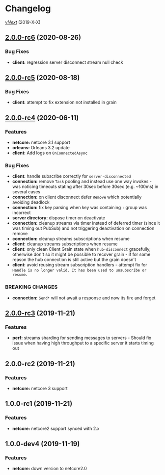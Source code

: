 # Changelog

[_vNext_](https://github.com/sketch7/SignalR.Orleans/compare/1.0.0...1.1.0) (2019-X-X)


## [2.0.0-rc6](https://github.com/sketch7/SignalR.Orleans/compare/2.0.0-rc5...2.0.0-rc6) (2020-08-26)

### Bug Fixes

- **client:** regression server disconnect stream null check

## [2.0.0-rc5](https://github.com/sketch7/SignalR.Orleans/compare/2.0.0-rc4...2.0.0-rc5) (2020-08-18)

### Bug Fixes

- **client:** attempt to fix extension not installed in grain

## [2.0.0-rc4](https://github.com/sketch7/SignalR.Orleans/compare/2.0.0-rc3...2.0.0-rc4) (2020-06-11)

### Features

- **netcore:** netcore 3.1 support
- **orleans:** Orleans 3.2 update
- **client:** Add logs on `OnConnectedAsync`

### Bug Fixes

- **client:** handle subscribe correctly for `server-disconnected`
- **connection:** remove `Task` pooling and instead use one way invokes - was noticing timeouts stating after 30sec before 30sec (e.g. ~100ms) in several cases
- **connection:** on client disconnect defer `Remove` which potentially avoiding deadlock
- **connection:** fix key parsing when key was containing `:` group was incorrect
- **server directory:** dispose timer on deactivate
- **connection:** cleanup streams via timer instead of deferred timer (since it was timing out PubSub) and not triggering deactivation on connection remove
- **connection:** cleanup streams subscriptions when resume
- **client:** cleanup streams subscriptions when resume
- **client:** only clean Client Grain state when `hub-disconnect` gracefully, otherwise don't so it might be possible to recover grain - if for some reason the hub connection is still active but the grain doesn't
- **client:** avoid reusing stream subscription handlers - attempt fix for `Handle is no longer valid. It has been used to unsubscribe or resume.`

### BREAKING CHANGES

- **connection:** `Send*` will not await a response and now its fire and forget

## [2.0.0-rc3](https://github.com/sketch7/SignalR.Orleans/compare/2.0.0-rc2...2.0.0-rc3) (2019-11-21)

### Features

- **perf:** streams sharding for sending messages to servers - Should fix issue when having high throughput to a specific server it starts timing out

## 2.0.0-rc2 (2019-11-21)

### Features

- **netcore:** netcore 3 support

## 1.0.0-rc1 (2019-11-21)

### Features

- **netcore:** netcore2 support synced with 2.x

## 1.0.0-dev4 (2019-11-19)

### Features

- **netcore:** down version to netcore2.0